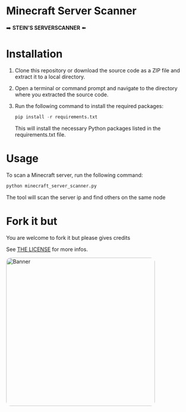 # Minecraft Server Scanner

➡️ **STEIN'S SERVERSCANNER** ⬅️

<h1>Installation</h1>

1. Clone this repository or download the source code as a ZIP file and extract it to a local directory.
2. Open a terminal or command prompt and navigate to the directory where you extracted the source code.
3. Run the following command to install the required packages:

    ```python
    pip install -r requirements.txt
    ```
    This will install the necessary Python packages listed in the requirements.txt file.

<h1>Usage</h1>

To scan a Minecraft server, run the following command:
```python
python minecraft_server_scanner.py
```
The tool will scan the server ip and find others on the same node

<h1>Fork it but</h1>

You are welcome to fork it but please gives credits


See <a href="https://github.com/IamSTEINI/minecraft-server-scanner/blob/main/LICENSE">THE LICENSE</a> for more infos.

<img align="center" style="border-radius:12px;width:400px" src="https://i.imgur.com/jWKgRlY.png" alt="Banner"/>
